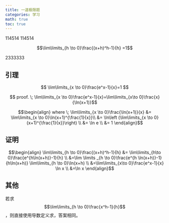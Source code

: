 ```yaml
---
title: 一道极限题
categories: 学习
math: true
toc: true
---
```


114514 114514

$$\lim\limits_{h \to 0}\frac{(x+h)^h-1}{h} =1$$

2333333


## 引理

$$ \lim\limits_{x \to 0}\frac{e^x-1}{x}=1 $$

$$ proof. \; \lim\limits_{x \to 0}\frac{e^x-1}{x}=\lim\limits_{x\to 0}\frac{x}{\ln(x+1)}$$ 

$$\begin{align}
where \; \lim\limits_{x \to 0}\frac{\ln(x+1)}{x} &=  \lim\limits_{x \to 0}\ln(x+1)^{\frac{1}{x}}\\
&= \ln\left (\lim\limits_{x \to 0}(x+1)^{\frac{1}{x}}\right) \\
&= \ln e \\
&= 1
\end{align}$$

## 证明

$$\begin{align}
\lim\limits_{h \to 0}\frac{(x+h)^h-1}{h} &= \lim\limits_{h\to 0}\frac{e^{h\ln(x+h)}-1}{h} \\
&=\lim \limits _{h \to 0}\frac{e^{h \ln(x+h)}-1}{h\ln(x+h)} \lim\limits_{h \to 0}\ln(x+h) \\
&=\lim\limits_{x\to 0}\frac{e^x-1}{x} \ln x \\
&=\ln x
\end{align}$$

## 其他

若求$$\lim\limits_{h \to 0}\frac{x^h-1}{h}$$，则直接使用导数定义求，答案相同。





















